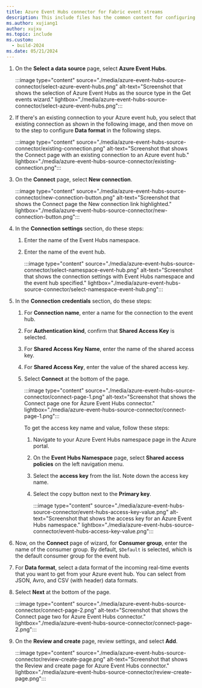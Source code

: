 ```yaml
---
title: Azure Event Hubs connector for Fabric event streams
description: This include files has the common content for configuring an Azure Event Hubs connector for Fabric event streams and Real-Time hub. 
ms.author: xujiang1
author: xujxu 
ms.topic: include
ms.custom:
  - build-2024
ms.date: 05/21/2024
---
```


1. On the **Select a data source** page, select **Azure Event Hubs**. 

    :::image type="content" source="./media/azure-event-hubs-source-connector/select-azure-event-hubs.png" alt-text="Screenshot that shows the selection of Azure Event Hubs as the source type in the Get events wizard." lightbox="./media/azure-event-hubs-source-connector/select-azure-event-hubs.png":::
1. If there's an existing connection to your Azure event hub, you select that existing connection as shown in the following image, and then move on to the step to configure **Data format** in the following steps.

    :::image type="content" source="./media/azure-event-hubs-source-connector/existing-connection.png" alt-text="Screenshot that shows the Connect page with an existing connection to an Azure event hub." lightbox="./media/azure-event-hubs-source-connector/existing-connection.png":::    
1. On the **Connect** page, select **New connection**.

    :::image type="content" source="./media/azure-event-hubs-source-connector/new-connection-button.png" alt-text="Screenshot that shows the Connect page the New connection link highlighted." lightbox="./media/azure-event-hubs-source-connector/new-connection-button.png":::     
1. In the **Connection settings** section, do these steps:
    1. Enter the name of the Event Hubs namespace.
    1. Enter the name of the event hub.

        :::image type="content" source="./media/azure-event-hubs-source-connector/select-namespace-event-hub.png" alt-text="Screenshot that shows the connection settings with Event Hubs namespace and the event hub specified." lightbox="./media/azure-event-hubs-source-connector/select-namespace-event-hub.png":::
1. In the **Connection credentials** section, do these steps:
    1. For **Connection name**, enter a name for the connection to the event hub.
    1. For **Authentication kind**, confirm that **Shared Access Key** is selected.
    1. For **Shared Access Key Name**, enter the name of the shared access key.
    1. For **Shared Access Key**, enter the value of the shared access key.                  
    1. Select **Connect** at the bottom of the page.
        
        :::image type="content" source="./media/azure-event-hubs-source-connector/connect-page-1.png" alt-text="Screenshot that shows the Connect page one for Azure Event Hubs connector." lightbox="./media/azure-event-hubs-source-connector/connect-page-1.png":::

        To get the access key name and value, follow these steps: 
        1. Navigate to your Azure Event Hubs namespace page in the Azure portal.
        1. On the **Event Hubs Namespace** page, select **Shared access policies** on the left navigation menu.
        1. Select the **access key** from the list. Note down the access key name.
        1. Select the copy button next to the **Primary key**. 

            :::image type="content" source="./media/azure-event-hubs-source-connector/event-hubs-access-key-value.png" alt-text="Screenshot that shows the access key for an Azure Event Hubs namespace." lightbox="./media/azure-event-hubs-source-connector/event-hubs-access-key-value.png":::            
1. Now, on the **Connect** page of wizard, for **Consumer group**, enter the name of the consumer group. By default, `$Default` is selected, which is the default consumer group for the event hub. 
1. For **Data format**, select a data format of the incoming real-time events that you want to get from your Azure event hub. You can select from JSON, Avro, and CSV (with header) data formats.  
1. Select **Next** at the bottom of the page. 
   
    :::image type="content" source="./media/azure-event-hubs-source-connector/connect-page-2.png" alt-text="Screenshot that shows the Connect page two for Azure Event Hubs connector." lightbox="./media/azure-event-hubs-source-connector/connect-page-2.png":::        
1. On the **Review and create** page, review settings, and select **Add**. 

    :::image type="content" source="./media/azure-event-hubs-source-connector/review-create-page.png" alt-text="Screenshot that shows the Review and create page for Azure Event Hubs connector." lightbox="./media/azure-event-hubs-source-connector/review-create-page.png":::        



